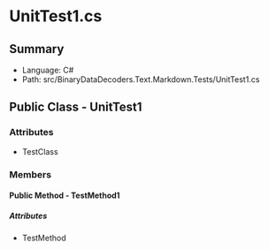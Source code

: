 ﻿# UnitTest1.cs

## Summary

* Language: C#
* Path: src/BinaryDataDecoders.Text.Markdown.Tests/UnitTest1.cs

## Public Class - UnitTest1

### Attributes

 - TestClass

### Members

#### Public Method - TestMethod1

##### Attributes

 - TestMethod


